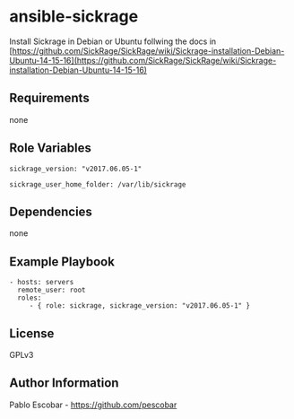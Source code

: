 ansible-sickrage
=========

Install Sickrage in Debian or Ubuntu follwing the docs in [https://github.com/SickRage/SickRage/wiki/Sickrage-installation-Debian-Ubuntu-14-15-16](https://github.com/SickRage/SickRage/wiki/Sickrage-installation-Debian-Ubuntu-14-15-16)

Requirements
------------

none

Role Variables
--------------

`sickrage_version: "v2017.06.05-1"`

`sickrage_user_home_folder: /var/lib/sickrage`

Dependencies
------------

none

Example Playbook
----------------

    - hosts: servers
      remote_user: root
      roles:
         - { role: sickrage, sickrage_version: "v2017.06.05-1" }

License
-------

GPLv3

Author Information
------------------

Pablo Escobar - https://github.com/pescobar
